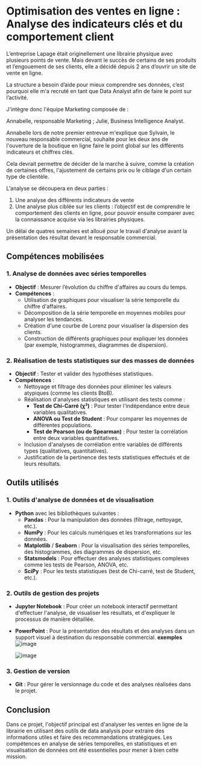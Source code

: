 # Optimisation des ventes en ligne : Analyse des indicateurs clés et du comportement client

L’entreprise Lapage était originellement une librairie physique avec plusieurs points de vente. Mais devant le succès de certains de ses produits et l’engouement de ses clients, elle a décidé depuis 2 ans d’ouvrir un site de vente en ligne. 

La structure a besoin d’aide pour mieux comprendre ses données, c’est pourquoi elle m'a recruté en tant que Data Analyst afin de faire le point sur l’activité. 

 

J'intègre donc l'équipe Marketing composée de : 

Annabelle, responsable Marketing ;
Julie, Business Intelligence Analyst.

Annabelle lors de notre premier entrevue m'explique que Sylvain, le nouveau responsable commercial, souhaite pour les deux ans de l'ouverture de la boutique en ligne faire le point global sur les différents indicateurs et chiffres clés.

Cela devrait permettre de décider de la marche à suivre, comme la création de certaines offres, l'ajustement de certains prix ou le ciblage d'un certain type de clientèle.


L'analyse se découpera en deux parties :

1) Une analyse des différents indicateurs de vente
2) Une analyse plus ciblée sur les clients : l’objectif est de comprendre le comportement des clients en ligne, pour pouvoir ensuite comparer avec la connaissance acquise via les librairies physiques.

Un délai de quatres semaines est alloué pour le travail d'analyse avant la présentation des résultat devant le responsable commercial.

## Compétences mobilisées

### 1. **Analyse de données avec séries temporelles**
   - **Objectif** : Mesurer l’évolution du chiffre d'affaires au cours du temps.
   - **Compétences** :
     - Utilisation de graphiques pour visualiser la série temporelle du chiffre d'affaires.
     - Décomposition de la série temporelle en moyennes mobiles pour analyser les tendances.
     - Création d'une courbe de Lorenz pour visualiser la dispersion des clients.
     - Construction de différents graphiques pour expliquer les données (par exemple, histogrammes, diagrammes de dispersion).
   
### 2. **Réalisation de tests statistiques sur des masses de données**
   - **Objectif** : Tester et valider des hypothèses statistiques.
   - **Compétences** :
     - Nettoyage et filtrage des données pour éliminer les valeurs atypiques (comme les clients BtoB).
     - Réalisation d'analyses statistiques en utilisant des tests comme :
       - **Test de Chi-Carré (χ²)** : Pour tester l'indépendance entre deux variables qualitatives.
       - **ANOVA ou Test de Student** : Pour comparer les moyennes de différentes populations.
       - **Test de Pearson (ou de Spearman)** : Pour tester la corrélation entre deux variables quantitatives.
     - Inclusion d'analyses de corrélation entre variables de différents types (qualitatives, quantitatives).
     - Justification de la pertinence des tests statistiques effectués et de leurs résultats.

## Outils utilisés

### 1. **Outils d'analyse de données et de visualisation**
   - **Python** avec les bibliothèques suivantes :
     - **Pandas** : Pour la manipulation des données (filtrage, nettoyage, etc.).
     - **NumPy** : Pour les calculs numériques et les transformations sur les données.
     - **Matplotlib** / **Seaborn** : Pour la visualisation des séries temporelles, des histogrammes, des diagrammes de dispersion, etc.
     - **Statsmodels** : Pour effectuer des analyses statistiques complexes comme les tests de Pearson, ANOVA, etc.
     - **SciPy** : Pour les tests statistiques (test de Chi-carré, test de Student, etc.).
   

### 2. **Outils de gestion des projets**
   - **Jupyter Notebook** : Pour créer un notebook interactif permettant d'effectuer l'analyse, de visualiser les résultats, et d'expliquer le processus de manière détaillée.
   - **PowerPoint** : Pour la présentation des résultats et des analyses dans un support visuel à destination du responsable commercial.
     **exemples**
     ![image](https://github.com/user-attachments/assets/61ed5b37-19da-4cd2-86fe-221395d038b1)

     ![image](https://github.com/user-attachments/assets/6baed9d3-eda9-4964-a734-3b19eba4125b)



### 3. **Gestion de version**
   - **Git** : Pour gérer le versionnage du code et des analyses réalisées dans le projet.

## Conclusion
Dans ce projet, l'objectif principal est d'analyser les ventes en ligne de la librairie en utilisant des outils de data analysis pour extraire des informations utiles et faire des recommandations stratégiques. Les compétences en analyse de séries temporelles, en statistiques et en visualisation de données ont été essentielles pour mener à bien cette mission.
